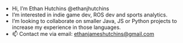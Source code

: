 - Hi, I’m Ethan Hutchins @ethanjhutchins
- I’m interested in indie game dev, ROS dev and sports analytics.  
- I’m looking to collaborate on smaller Java, JS or Python projects to increase my experience in those languages. 
- 📫 Contact me via email: ethanjameshutchins@gmail.com 

<!---
ethanjhutchins/ethanjhutchins is a ✨ special ✨ repository because its `README.md` (this file) appears on your GitHub profile.
You can click the Preview link to take a look at your changes.
--->
